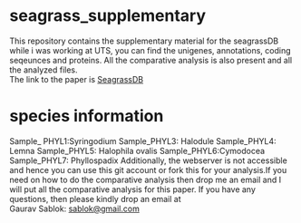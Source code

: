 # seagrass_supplementary
This repository contains the supplementary material for the seagrassDB while i was working at UTS, you can find the unigenes, annotations, coding seqeunces and proteins. All the comparative analysis is also present and all the analyzed files. \
The link to the paper is [SeagrassDB](https://pubmed.ncbi.nlm.nih.gov/29426939/)
# species information 
Sample_ PHYL1:Syringodium
Sample_PHYL3: Halodule
Sample_PHYL4: Lemna
Sample_PHYL5: Halophila ovalis
Sample_PHYL6:Cymodocea 
Sample_PHYL7: Phyllospadix
Additionally, the webserver is not accessible and hence you can use this git account or fork this for your analysis.If you need on how to do the comparative analysis then drop me an email and I will put all the comparative analysis for this paper.  If you have any questions, then please kindly drop an email at \
Gaurav Sablok: sablok@gmail.com


